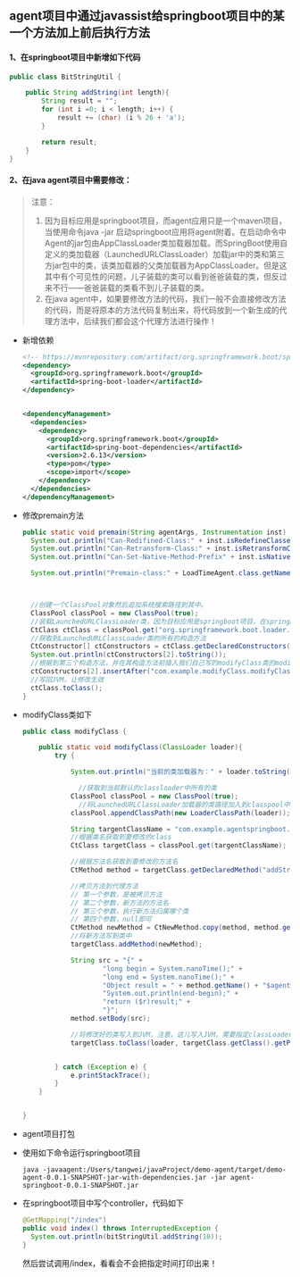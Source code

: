 ## agent项目中通过javassist给springboot项目中的某一个方法加上前后执行方法



#### 1、在springboot项目中新增如下代码

```java
public class BitStringUtil {

    public String addString(int length){
        String result = "";
        for (int i =0; i < length; i++) {
            result += (char) (i % 26 + 'a');
        }

        return result;
    }
}
```



#### 2、在java agent项目中需要修改：

> 注意：
>
> 1. 因为目标应用是springboot项目，而agent应用只是一个maven项目，当使用命令java -jar 启动springboot应用将agent附着。在启动命令中Agent的jar包由AppClassLoader类加载器加载。而SpringBoot使用自定义的类加载器（LaunchedURLClassLoader）加载jar中的类和第三方jar包中的类，该类加载器的父类加载器为AppClassLoader。但是这其中有个可见性的问题，儿子装载的类可以看到爸爸装载的类，但反过来不行——爸爸装载的类看不到儿子装载的类。
> 2. 在java agent中，如果要修改方法的代码，我们一般不会直接修改方法的代码，而是将原本的方法代码复制出来，将代码放到一个新生成的代理方法中，后续我们都会这个代理方法进行操作！

- 新增依赖

  ```xml
  <!-- https://mvnrepository.com/artifact/org.springframework.boot/spring-boot-loader -->
  <dependency>
    <groupId>org.springframework.boot</groupId>
    <artifactId>spring-boot-loader</artifactId>
  </dependency>
  
  
  <dependencyManagement>
    <dependencies>
      <dependency>
        <groupId>org.springframework.boot</groupId>
        <artifactId>spring-boot-dependencies</artifactId>
        <version>2.6.13</version>
        <type>pom</type>
        <scope>import</scope>
      </dependency>
    </dependencies>
  </dependencyManagement>
  ```

- 修改premain方法

  ```java
  public static void premain(String agentArgs, Instrumentation inst) throws ClassNotFoundException, IOException, NotFoundException, CannotCompileException, InstantiationException, IllegalAccessException {
    System.out.println("Can-Redifined-Class:" + inst.isRedefineClassesSupported());
    System.out.println("Can-Retransform-Class:" + inst.isRetransformClassesSupported());
    System.out.println("Can-Set-Native-Method-Prefix" + inst.isNativeMethodPrefixSupported());
  
    System.out.println("Premain-class:" + LoadTimeAgent.class.getName());
  
  
  
    //创建一个ClassPool对象然后追加系统搜索路径到其中。
    ClassPool classPool = new ClassPool(true);
    //装载LaunchedURLClassLoader类，因为目标应用是springboot项目，在springboot中第三方jar包和自己开发的类都是由LaunchedURLClassLoader类加载的，但是javaagent中的类是有AppClassLoader加载的，所以在这儿需要手动获取到LaunchedURLClassLoader类。同时因为LaunchedURLClassLoader是由AppClassLoader加载的，所以这儿可以直接获得！
    CtClass ctClass = classPool.get("org.springframework.boot.loader.LaunchedURLClassLoader");
    //获取到LaunchedURLClassLoader类的所有的构造方法
    CtConstructor[] ctConstructors = ctClass.getDeclaredConstructors();
    System.out.println(ctConstructors[2].toString());
    //根据到第三个构造方法，并在其构造方法前插入我们自己写的modifyClass类的modifyClass方法。
    ctConstructors[2].insertAfter("com.example.modifyClass.modifyClass(this);");
    //写回JVM，让修改生效
    ctClass.toClass();
  }
  ```

- modifyClass类如下

  ```java
  public class modifyClass {
  
      public static void modifyClass(ClassLoader loader){
          try {
  
              System.out.println("当前的类加载器为：" + loader.toString());
  
            	//获取到当前默认的classloader中所有的类
              ClassPool classPool = new ClassPool(true);
            	//将LaunchedURLClassLoader加载器的类路径加入到classpool中
              classPool.appendClassPath(new LoaderClassPath(loader));
  
              String targentClassName = "com.example.agentspringboot.utils.BitStringUtil";
              //根据类名获取到要修改的class
              CtClass targetClass = classPool.get(targentClassName);
  
              //根据方法名获取到要修改的方法名
              CtMethod method = targetClass.getDeclaredMethod("addString");
  
              //拷贝方法到代理方法
              // 第一个参数，是被拷贝方法
              // 第二个参数，新方法的方法名
              // 第三个参数，执行新方法归属哪个类
              // 第四个参数，null即可
              CtMethod newMethod = CtNewMethod.copy(method, method.getName() + "$agent", targetClass, null);
              //将新方法写到类中
              targetClass.addMethod(newMethod);
  
              String src = "{" +
                      "long begin = System.nanoTime();" +
                      "long end = System.nanoTime();" +
                      "Object result = " + method.getName() + "$agent($$);" +
                      "System.out.println(end-begin);" +
                      "return ($r)result;" +
                      "}";
              method.setBody(src);
  
              //将修改好的类写入到JVM，注意，这儿写入JVM，需要指定classLoader和domain的，不能乱写！
              targetClass.toClass(loader, targetClass.getClass().getProtectionDomain());
  
  
          } catch (Exception e) {
              e.printStackTrace();
          }
      }
  
  
  }
  ```

- agent项目打包

- 使用如下命令运行springboot项目

  ```shell
  java -javaagent:/Users/tangwei/javaProject/demo-agent/target/demo-agent-0.0.1-SNAPSHOT-jar-with-dependencies.jar -jar agent-springboot-0.0.1-SNAPSHOT.jar
  ```

- 在springboot项目中写个controller，代码如下

  ```java
  @GetMapping("/index")
  public void index() throws InterruptedException {
    System.out.println(bitStringUtil.addString(10));
  }
  ```

  然后尝试调用/index，看看会不会把指定时间打印出来！

